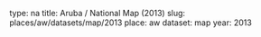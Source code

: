 type: na
title: Aruba / National Map (2013)
slug: places/aw/datasets/map/2013
place: aw
dataset: map
year: 2013
